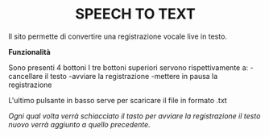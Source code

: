 <h1 align="center">SPEECH TO TEXT</h1>

Il sito permette di convertire una registrazione vocale live in testo. 

**Funzionalità**

Sono presenti 4 bottoni
I tre bottoni superiori servono rispettivamente a:
    -cancellare il testo
    -avviare la registrazione
    -mettere in pausa la registrazione

L'ultimo pulsante in basso serve per scaricare il file in formato .txt 

*Ogni qual volta verrà schiacciato il tasto per avviare la registrazione il testo nuovo verrà aggiunto a quello precedente.*